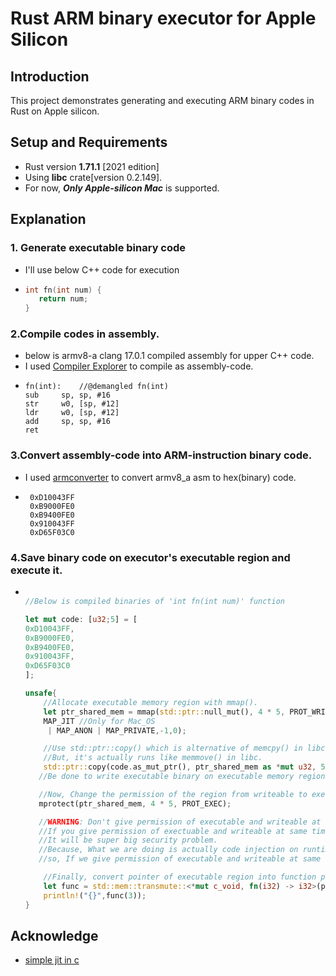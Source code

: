 # Rust ARM binary executor for Apple Silicon

 ## Introduction
 
  This project demonstrates generating and executing ARM binary codes in Rust on Apple silicon.

 ## Setup and Requirements
 
 - Rust version **1.71.1** [2021 edition]
 - Using **libc** crate[version 0.2.149].
 - For now, ***Only Apple-silicon Mac*** is supported.

 ## Explanation
 
  ### 1. Generate executable binary code
  - I'll use below C++ code for execution
  - ```C++
    int fn(int num) {
       return num;
    }
    ```

  ### 2.Compile codes in assembly.
  - below is armv8-a clang 17.0.1 compiled assembly for upper C++ code. 
  - I used [Compiler Explorer](https://godbolt.org/) to compile as assembly-code.
  - ```ASM
    fn(int):    //@demangled fn(int)
    sub     sp, sp, #16
    str     w0, [sp, #12]
    ldr     w0, [sp, #12]
    add     sp, sp, #16
    ret
    ```
 ### 3.Convert assembly-code into ARM-instruction binary code.
  - I used [armconverter](https://armconverter.com/) to convert armv8_a asm to hex(binary) code.
  - ```
     0xD10043FF
     0xB9000FE0
     0xB9400FE0
     0x910043FF
     0xD65F03C0
    ```
 ### 4.Save binary code on executor's executable region and execute it.

  - ```Rust

    //Below is compiled binaries of 'int fn(int num)' function
    
    let mut code: [u32;5] = [
    0xD10043FF,
    0xB9000FE0,
    0xB9400FE0,
    0x910043FF,
    0xD65F03C0
    ];
    
    unsafe{
        //Allocate executable memory region with mmap().
        let ptr_shared_mem = mmap(std::ptr::null_mut(), 4 * 5, PROT_WRITE,
        MAP_JIT //Only for Mac_OS
         | MAP_ANON | MAP_PRIVATE,-1,0);

        //Use std::ptr::copy() which is alternative of memcpy() in libc,
        //But, it's actually runs like memmove() in libc.
        std::ptr::copy(code.as_mut_ptr(), ptr_shared_mem as *mut u32, 5);
       //Be done to write executable binary on executable memory region.

       //Now, Change the permission of the region from writeable to executable.
       mprotect(ptr_shared_mem, 4 * 5, PROT_EXEC);

       //WARNING: Don't give permission of executable and writeable at same time as calling mmap().
       //If you give permission of exectuable and writeable at same time,
       //It will be super big security problem.
       //Because, What we are doing is actually code injection on runtime,
       //so, If we give permission of executable and writeable at same time, It is vulnerable to shellcode injection attack.

        //Finally, convert pointer of executable region into function pointer and call it!
        let func = std::mem::transmute::<*mut c_void, fn(i32) -> i32>(ptr_shared_mem);
        println!("{}",func(3));
    }
    ```
## Acknowledge

 - [simple jit in c](https://blog.reverberate.org/2012/12/hello-jit-world-joy-of-simple-jits.html)

  
